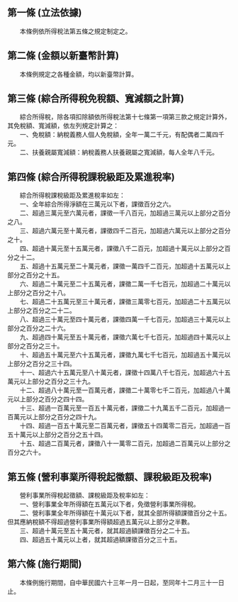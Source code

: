 第一條 (立法依據)
-----------------
　　本條例依所得稅法第五條之規定制定之。  


第二條 (金額以新臺幣計算)
-------------------------
　　本條例規定之各種金額，均以新臺幣計算。  


第三條 (綜合所得稅免稅額、寬減額之計算)
---------------------------------------
　　綜合所得稅，除各項扣除額依所得稅法第十七條第一項第三款之規定計算外，其免稅額、寬減額，依左列規定計算之：  
　　一、免稅額：納稅義務人個人免稅額，全年一萬二千元，有配偶者二萬四千元。  
　　二、扶養親屬寬減額：納稅義務人扶養親屬之寬減額，每人全年八千元。  


第四條 (綜合所得稅課稅級距及累進稅率)
-------------------------------------
　　綜合所得稅課稅級距及累進稅率如左：  
　　一、全年綜合所得淨額在三萬元以下者，課徵百分之六。  
　　二、超過三萬元至六萬元者，課徵一千八百元，加超過三萬元以上部分之百分之八。  
　　三、超過六萬元至十萬元者，課徵四千二百元，加超過六萬元以上部分之百分之十。  
　　四、超過十萬元至十五萬元者，課徵八千二百元，加超過十萬元以上部分之百分之十二。  
　　五、超過十五萬元至二十萬元者，課徵一萬四千二百元，加超過十五萬元以上部分之百分之十五。  
　　六、超過二十萬元至二十五萬元者，課徵二萬一千七百元，加超過二十萬元以上部分之百分之十八。  
　　七、超過二十五萬元至三十萬元者，課徵三萬零七百元，加超過二十五萬元以上部分之百分之二十二。  
　　八、超過三十萬元至四十萬元者，課徵四萬一千七百元，加超過三十萬元以上部分之百分之二十六。  
　　九、超過四十萬元至五十萬元者，課徵六萬七千七百元，加超過四十萬元以上部分之百分之三十。  
　　十、超過五十萬元至六十五萬元者，課徵九萬七千七百元，加超過五十萬元以上部分之百分之三十四。  
　　十一、超過六十五萬元至八十萬元者，課徵十四萬八千七百元，加超過六十五萬元以上部分之百分之三十九。  
　　十二、超過八十萬元至一百萬元者，課徵二十萬零七千二百元，加超過八十萬元以上部分之百分之四十四。  
　　十三、超過一百萬元至一百五十萬元者，課徵二十九萬五千二百元，加超過一百萬元以上部分之百分之四十九。  
　　十四、超過一百五十萬元至二百萬元者，課徵五十四萬零二百元，加超過一百五十萬元以上部分之百分之五十四。  
　　十五、超過二百萬元者，課徵八十一萬零二百元，加超過二百萬元以上部分之百分之六十。  


第五條 (營利事業所得稅起徵額、課稅級距及稅率)
---------------------------------------------
　　營利事業所得稅起徵額、課稅級距及稅率如左：  
　　一、營利事業全年所得額在五萬元以下者，免徵營利事業所得稅。  
　　二、營利事業全年所得額在十萬元以下者，就其全部所得額課徵百分之十五。但其應納稅額不得超過營利事業所得額超過五萬元以上部分之半數。  
　　三、超過十萬元至五十萬元者，就其超過額課徵百分之二十五。  
　　四、超過五十萬元以上者，就其超過額課徵百分之三十五。  


第六條 (施行期間)
-----------------
　　本條例施行期間，自中華民國六十三年一月一日起，至同年十二月三十一日止。
